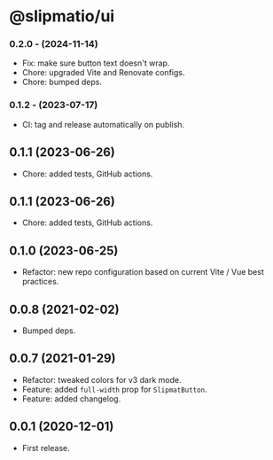 # @slipmatio/ui

### 0.2.0 - (2024-11-14)

- Fix: make sure button text doesn't wrap.
- Chore: upgraded Vite and Renovate configs.
- Chore: bumped deps.

### 0.1.2 - (2023-07-17)

- CI: tag and release automatically on publish.

## 0.1.1 (2023-06-26)

- Chore: added tests, GitHub actions.

## 0.1.1 (2023-06-26)

- Chore: added tests, GitHub actions.

## 0.1.0 (2023-06-25)

- Refactor: new repo configuration based on current Vite / Vue best practices.

## 0.0.8 (2021-02-02)

- Bumped deps.

## 0.0.7 (2021-01-29)

- Refactor: tweaked colors for v3 dark mode.
- Feature: added `full-width` prop for `SlipmatButton`.
- Feature: added changelog.

## 0.0.1 (2020-12-01)

- First release.
